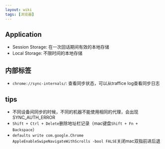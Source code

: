 ```yaml
---
layout: wiki
tags: [浏览器]
---
```


## Application

* Session Storage: 在一次回话期间有效的本地存储
* Local Storage: 不限时间的本地存储


## 内部标签

* `chrome://sync-internals/`: 查看同步状态，可以从traffice log查看同步日志


## tips

* 不同设备间同步的时候，不同的机器不能使用相同的代理，会出现SYNC_AUTH_ERROR
* `Shift + Ctrl + Delete`删除地址栏记录（mac键盘`Shift + Fn + Backspace`）
* `defaults write com.google.Chrome AppleEnableSwipeNavigateWithScrolls -bool FALSE`关闭mac双指前进后退